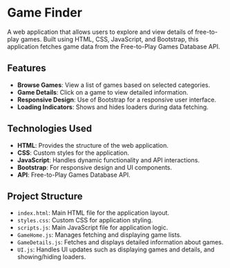 # Game Finder

A web application that allows users to explore and view details of free-to-play games. Built using HTML, CSS, JavaScript, and Bootstrap, this application fetches game data from the Free-to-Play Games Database API.

## Features

- **Browse Games**: View a list of games based on selected categories.
- **Game Details**: Click on a game to view detailed information.
- **Responsive Design**: Use of Bootstrap for a responsive user interface.
- **Loading Indicators**: Shows and hides loaders during data fetching.

## Technologies Used

- **HTML**: Provides the structure of the web application.
- **CSS**: Custom styles for the application.
- **JavaScript**: Handles dynamic functionality and API interactions.
- **Bootstrap**: For responsive design and UI components.
- **API**: Free-to-Play Games Database API.

## Project Structure

- `index.html`: Main HTML file for the application layout.
- `styles.css`: Custom CSS for application styling.
- `scripts.js`: Main JavaScript file for application logic.
- `GameHome.js`: Manages fetching and displaying game lists.
- `GameDetails.js`: Fetches and displays detailed information about games.
- `UI.js`: Handles UI updates such as displaying games and details, and showing/hiding loaders.



